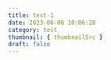 ```yaml
---
title: test-1
date: 2023-06-06 10:06:28
category: test
thumbnail: { thumbnailSrc }
draft: false
---
```



